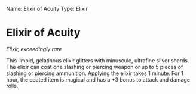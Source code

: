 Name: Elixir of Acuity
Type: Elixir

# Elixir of Acuity
_Elixir, exceedingly rare_

This limpid, gelatinous elixir glitters with minuscule, ultrafine silver shards. The elixir can coat one slashing or piercing weapon or up to 5 pieces of slashing or piercing ammunition. Applying the elixir takes 1 minute. For 1 hour, the coated item is magical and has a +3 bonus to attack and damage rolls.